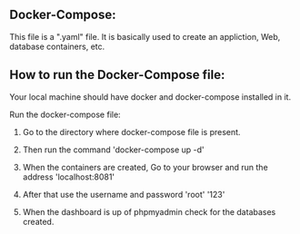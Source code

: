 ## Docker-Compose:
This file is a ".yaml" file. It is basically used to create an appliction,
     Web, database containers, etc.

## How to run the Docker-Compose file:

Your local machine should have docker and docker-compose installed in it.

Run the docker-compose file:

1. Go to the directory where docker-compose file is present.

2. Then run the command
    'docker-compose up -d'

3. When the containers are created, Go to your browser and run the address
    'localhost:8081'

4. After that use the username and password
    'root' '123'

5. When the dashboard is up of phpmyadmin check for the databases created.



